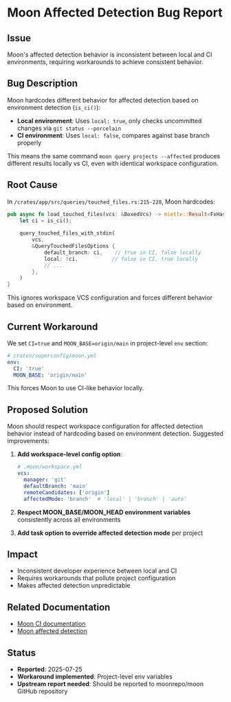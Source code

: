 # Moon Affected Detection Bug Report

## Issue
Moon's affected detection behavior is inconsistent between local and CI environments, requiring workarounds to achieve consistent behavior.

## Bug Description
Moon hardcodes different behavior for affected detection based on environment detection (`is_ci()`):

- **Local environment**: Uses `local: true`, only checks uncommitted changes via `git status --porcelain`
- **CI environment**: Uses `local: false`, compares against base branch properly

This means the same command `moon query projects --affected` produces different results locally vs CI, even with identical workspace configuration.

## Root Cause
In `/crates/app/src/queries/touched_files.rs:215-228`, Moon hardcodes:

```rust
pub async fn load_touched_files(vcs: &BoxedVcs) -> miette::Result<FxHashSet<WorkspaceRelativePathBuf>> {
    let ci = is_ci();
    
    query_touched_files_with_stdin(
        vcs,
        &QueryTouchedFilesOptions {
            default_branch: ci,    // true in CI, false locally
            local: !ci,           // false in CI, true locally
            // ...
        },
    )
}
```

This ignores workspace VCS configuration and forces different behavior based on environment.

## Current Workaround
We set `CI=true` and `MOON_BASE=origin/main` in project-level `env` section:

```yaml
# crates/superconfig/moon.yml
env:
  CI: 'true'
  MOON_BASE: 'origin/main'
```

This forces Moon to use CI-like behavior locally.

## Proposed Solution
Moon should respect workspace configuration for affected detection behavior instead of hardcoding based on environment detection. Suggested improvements:

1. **Add workspace-level config option**:
   ```yaml
   # .moon/workspace.yml
   vcs:
     manager: 'git'
     defaultBranch: 'main'
     remoteCandidates: ['origin']
     affectedMode: 'branch'  # 'local' | 'branch' | 'auto'
   ```

2. **Respect MOON_BASE/MOON_HEAD environment variables** consistently across all environments

3. **Add task option to override affected detection mode** per project

## Impact
- Inconsistent developer experience between local and CI
- Requires workarounds that pollute project configuration
- Makes affected detection unpredictable

## Related Documentation
- [Moon CI documentation](https://moonrepo.dev/docs/guides/ci)
- [Moon affected detection](https://moonrepo.dev/docs/commands/ci)

## Status
- **Reported**: 2025-07-25
- **Workaround implemented**: Project-level env variables
- **Upstream report needed**: Should be reported to moonrepo/moon GitHub repository